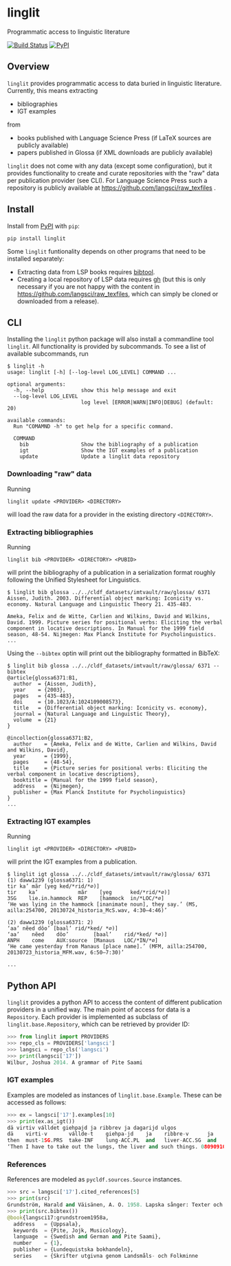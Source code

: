 # linglit

Programmatic access to linguistic literature

[![Build Status](https://github.com/cldf/linglit/workflows/tests/badge.svg)](https://github.com/cldf/linglit/actions?query=workflow%3Atests)
[![PyPI](https://img.shields.io/pypi/v/linglit.svg)](https://pypi.org/project/linglit)


## Overview

`linglit` provides programmatic access to data buried in linguistic literature. Currently, this means
extracting
- bibliographies
- IGT examples

from
- books published with Language Science Press (if LaTeX sources are publicly available)
- papers published in Glossa (if XML downloads are publicly available)

`linglit` does not come with any data (except some configuration), but it provides functionality to create and
curate repositories with the "raw" data per publication provider (see CLI). For Language Science Press such a repository
is publicly available at https://github.com/langsci/raw_texfiles .


## Install

Install from [PyPI](https://pypi.org) with `pip`:
```shell
pip install linglit
```

Some `linglit` funtionality depends on other programs that need to be installed separately:
- Extracting data from LSP books requires [bibtool](http://www.gerd-neugebauer.de/software/TeX/BibTool/en/).
- Creating a local repository of LSP data requires [gh](https://cli.github.com/) (but this is only
  necessary if you are not happy with the content in https://github.com/langsci/raw_texfiles, which can
  simply be cloned or downloaded from a release).


## CLI

Installing the `linglit` python package will also install a commandline tool `linglit`. All functionality is
provided by subcommands. To see a list of available subcommands, run
```shell
$ linglit -h
usage: linglit [-h] [--log-level LOG_LEVEL] COMMAND ...

optional arguments:
  -h, --help            show this help message and exit
  --log-level LOG_LEVEL
                        log level [ERROR|WARN|INFO|DEBUG] (default: 20)

available commands:
  Run "COMAMND -h" to get help for a specific command.

  COMMAND
    bib                 Show the bibliography of a publication
    igt                 Show the IGT examples of a publication
    update              Update a linglit data repository
```

### Downloading "raw" data

Running
```shell
linglit update <PROVIDER> <DIRECTORY>
```
will load the raw data for a provider in the existing directory `<DIRECTORY>`.


### Extracting bibliographies

Running
```shell
linglit bib <PROVIDER> <DIRECTORY> <PUBID>
```
will print the bibliography of a publication in a serialization format roughly following the Unified Stylesheet
for Linguistics.

```shell
$ linglit bib glossa ../../cldf_datasets/imtvault/raw/glossa/ 6371 
Aissen, Judith. 2003. Differential object marking: Iconicity vs. economy. Natural Language and Linguistic Theory 21. 435-483.

Ameka, Felix and de Witte, Carlien and Wilkins, David and Wilkins, David. 1999. Picture series for positional verbs: Eliciting the verbal component in locative descriptions. In Manual for the 1999 field season, 48-54. Nijmegen: Max Planck Institute for Psycholinguistics.
...
```

Using the `--bibtex` optin will print out the bibliography formatted in BibTeX:
```shell
$ linglit bib glossa ../../cldf_datasets/imtvault/raw/glossa/ 6371 --bibtex
@article{glossa6371:B1,
  author  = {Aissen, Judith},
  year    = {2003},
  pages   = {435-483},
  doi     = {10.1023/A:1024109008573},
  title   = {Differential object marking: Iconicity vs. economy},
  journal = {Natural Language and Linguistic Theory},
  volume  = {21}
}

@incollection{glossa6371:B2,
  author    = {Ameka, Felix and de Witte, Carlien and Wilkins, David and Wilkins, David},
  year      = {1999},
  pages     = {48-54},
  title     = {Picture series for positional verbs: Eliciting the verbal component in locative descriptions},
  booktitle = {Manual for the 1999 field season},
  address   = {Nijmegen},
  publisher = {Max Planck Institute for Psycholinguistics}
}
...
```

### Extracting IGT examples

Running
```shell
linglit igt <PROVIDER> <DIRECTORY> <PUBID>
```
will print the IGT examples from a publication.

```shell
$ linglit igt glossa ../../cldf_datasets/imtvault/raw/glossa/ 6371 
(1) daww1239 (glossa6371: 1)
tir ka’ mãr [yeg ked/*rid/*∅)]
tir    ka’             mãr    [yeg      ked/*rid/*∅)]
3SG    lie.in.hammock  REP    [hammock  in/*LOC/*∅]
‘He was lying in the hammock [inanimate noun], they say.’ (MS, ailla:254700, 20130724_historia_McS.wav, 4:30–4:46)’

(2) daww1239 (glossa6371: 2)
‘aa’ nẽed dôo’ [baal’ rid/*ked/ *∅)]
‘aa’    nẽed    dôo’        [baal’    rid/*ked/ *∅)]
ANPH    come    AUX:source  [Manaus   LOC/*IN/*∅]
‘He came yesterday from Manaus [place name].’ (MFM, ailla:254700, 20130723_historia_MFM.wav, 6:50–7:30)’

...
```

## Python API

`linglit` provides a python API to access the content of different publication providers in a unified way. The
main point of access for data is a `Repository`. Each provider is implemented as subclass of `linglit.base.Repository`,
which can be retrieved by provider ID:
```python
>>> from linglit import PROVIDERS
>>> repo_cls = PROVIDERS['langsci']
>>> langsci = repo_cls('langsci')
>>> print(langsci['17'])
Wilbur, Joshua 2014. A grammar of Pite Saami
```

### IGT examples

Examples are modeled as instances of `linglit.base.Example`. These can be accessed as follows:
```python
>>> ex = langsci['17'].examples[10]
>>> print(ex.as_igt())
dä virtiv válldet giehpajd ja ribbrev ja dagarijd ulgos
dä    virti-v       vállde-t    giehpa-jd    ja    ribbre-v      ja    dagari-jd    ulgos
then  must-1SG.PRS  take-INF    lung-ACC.PL  and   liver-ACC.SG  and   such-ACC.PL  out
‘Then I have to take out the lungs, the liver and such things. 080909103’
```

### References

References are modeled as `pycldf.sources.Source` instances.

```python
>>> src = langsci['17'].cited_references[5]
>>> print(src)
Grundström, Harald and Väisänen, A. O. 1958. Lapska sånger: Texter och melodier från svenska Lappland (Jonas Eriksson Steggos sånger). (Skrifter utgivna genom Landsmåls- och Folkminnesarkivet i Uppsala, 1.) Uppsala: Lundequistska bokhandeln.
>>> print(src.bibtex())
@book{langsci17:grundstroem1958a,
  address   = {Uppsala},
  keywords  = {Pite, Jojk, Musicology},
  language  = {Swedish and German and Pite Saami},
  number    = {1},
  publisher = {Lundequistska bokhandeln},
  series    = {Skrifter utgivna genom Landsmåls- och Folkminne
```
